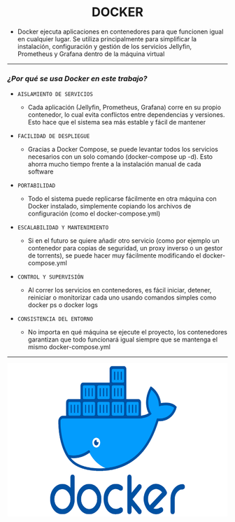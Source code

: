 <h1 align="center">DOCKER</h1>

- Docker ejecuta aplicaciones en contenedores para que funcionen igual en cualquier lugar. Se utiliza principalmente para simplificar la instalación, configuración y gestión de los servicios Jellyfin, Prometheus y Grafana dentro de la máquina virtual

---

### *¿Por qué se usa Docker en este trabajo?*

- `AISLAMIENTO DE SERVICIOS`
    - Cada aplicación (Jellyfin, Prometheus, Grafana) corre en su propio contenedor, lo cual evita conflictos entre dependencias y versiones. Esto hace que el sistema sea más estable y fácil de mantener

- `FACILIDAD DE DESPLIEGUE`
    - Gracias a Docker Compose, se puede levantar todos los servicios necesarios con un solo comando (docker-compose up -d). Esto ahorra mucho tiempo frente a la instalación manual de cada software

- `PORTABILIDAD`
    - Todo el sistema puede replicarse fácilmente en otra máquina con Docker instalado, simplemente copiando los archivos de configuración (como el docker-compose.yml)

- `ESCALABILIDAD Y MANTENIMIENTO`
    - Si en el futuro se quiere añadir otro servicio (como por ejemplo un contenedor para copias de seguridad, un proxy inverso o un gestor de torrents), se puede hacer muy fácilmente modificando el docker-compose.yml

- `CONTROL Y SUPERVISIÓN`
    - Al correr los servicios en contenedores, es fácil iniciar, detener, reiniciar o monitorizar cada uno usando comandos simples como docker ps o docker logs

- `CONSISTENCIA DEL ENTORNO`
    - No importa en qué máquina se ejecute el proyecto, los contenedores garantizan que todo funcionará igual siempre que se mantenga el mismo docker-compose.yml

---

<p align="center">
  <img src="/MainFolder/img/docker.png" alt="DOCKER" width="700" height="350">
</p>

